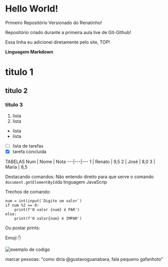 # Hello World!
 Primeiro Repositório Versionado do Renatinho!

 Repositório criado durante a primeira aula live de Git-Github!

Essa linha eu adicionei diretamente pelo site, TOP!

**Linguagem Markdown**

# titulo 1
## titulo 2
### titulo 3

1. lista
1. lista

* lista
* lista

- [ ] lista de tarefas
- [x] tarefa concluida

TABELAS
Num | Nome | Nota
---|---|---
1 | Renato | 9,5
2 | José | 8,0
3 | Maria | 8,5

Destacando comandos: Não entendo direito para que serve o comando `document.getElementById`da linguagem JavaScrip

Trechos de comando:
```
num = int(input(`Digite um valor`)
if num %2 == 0:
    print(f'O valor {num} é PAR')
else: 
    print(f'O valor{num} é IMPAR')
```

Ou postar prints:

Emoji :hand:

![exemplo de codigo](Https://...)

marcar pessoas: "como diria @gustavoguanabara, fala pequeno gafanhoto"
